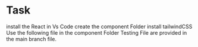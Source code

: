 # Task
install the React in Vs Code
create the component Folder
install tailwindCSS
Use the following file in the component Folder
Testing File are provided in the main branch file.
